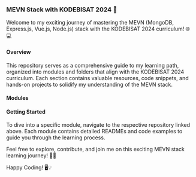 ### MEVN Stack with KODEBISAT 2024 🚀

Welcome to my exciting journey of mastering the MEVN (MongoDB, Express.js, Vue.js, Node.js) stack with the KODEBISAT 2024 curriculum! 🌐💻

#### Overview
This repository serves as a comprehensive guide to my learning path, organized into modules and folders that align with the KODEBISAT 2024 curriculum. Each section contains valuable resources, code snippets, and hands-on projects to solidify my understanding of the MEVN stack.

#### Modules
<!-- 1. 📚 Module 1: MongoDB Basics
Module 1 Repository
📁 01-introduction-to-mongodb: Introduction to MongoDB
📁 02-crud-operations: CRUD Operations in MongoDB
📁 03-mongoose-odm: Mongoose ODM for MongoDB
2. 🛠️ Module 2: Express.js Fundamentals
Module 2 Repository
📁 01-setting-up-express: Setting up Express.js
📁 02-routing: Routing in Express.js
📁 03-middleware: Middleware in Express.js
3. 🖌️ Module 3: Vue.js Essentials
Module 3 Repository
📁 01-vue-components: Vue Components
📁 02-state-management: State Management in Vue.js
📁 03-vue-router: Vue Router for Navigation
4. 🚀 Module 4: Node.js Advanced
Module 4 Repository
📁 01-authentication: User Authentication with Node.js
📁 02-websockets: Implementing Websockets
📁 03-restful-api: Building RESTful APIs with Node.js -->

#### Getting Started
To dive into a specific module, navigate to the respective repository linked above. Each module contains detailed READMEs and code examples to guide you through the learning process.

Feel free to explore, contribute, and join me on this exciting MEVN stack learning journey! 🚀✨

Happy Coding! 🖥️💡